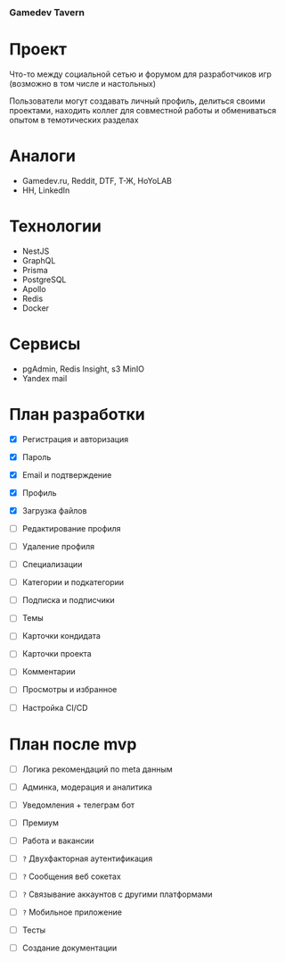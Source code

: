 
### Gamedev Tavern

# Проект

Что-то между социальной сетью и форумом для разработчиков игр (возможно в том числе и настольных)

Пользователи могут создавать личный профиль, делиться своими проектами, находить коллег для совместной работы и обмениваться опытом в темотических разделах

# Аналоги

- Gamedev.ru, Reddit, DTF, Т-Ж, HoYoLAB
- HH, LinkedIn

# Технологии

- NestJS
- GraphQL
- Prisma
- PostgreSQL
- Apollo
- Redis
- Docker

# Сервисы

- pgAdmin, Redis Insight, s3 MinIO
- Yandex mail

# План разработки

- [x] Регистрация и авторизация
- [x] Пароль
- [x] Email и подтверждение
- [x] Профиль
- [x] Загрузка файлов
- [ ] Редактирование профиля
- [ ] Удаление профиля
- [ ] Специализации
- [ ] Категории и подкатегории
- [ ] Подписка и подписчики
- [ ] Темы
- [ ] Карточки кондидата
- [ ] Карточки проекта
- [ ] Комментарии
- [ ] Просмотры и избранное

- [ ] Настройка CI/CD

# План после mvp

- [ ] Логика рекомендаций по meta данным
- [ ] Админка, модерация и аналитика
- [ ] Уведомления + телеграм бот
- [ ] Премиум
- [ ] Работа и вакансии
- [ ] `?` Двухфакторная аутентификация
- [ ] `?` Сообщения веб сокетах
- [ ] `?` Связывание аккаунтов с другими платформами
- [ ] `?` Мобильное приложение

- [ ] Тесты
- [ ] Создание документации
